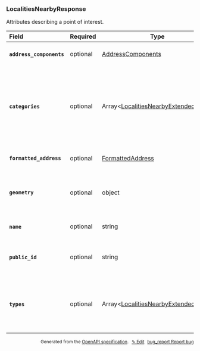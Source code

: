 <!--- This is a generated file, do not edit! -->
<!--- [START woosmap_http_schema_localitiesnearbyresponse] -->
<h3 class="schema-object" id="LocalitiesNearbyResponse">LocalitiesNearbyResponse</h3>

Attributes describing a point of interest.

| Field                                                                                                                                               | Required | Type                                                                                                      | Description                                                                                                                                                                                                                                                                                      |
| :-------------------------------------------------------------------------------------------------------------------------------------------------- | -------- | --------------------------------------------------------------------------------------------------------- | ------------------------------------------------------------------------------------------------------------------------------------------------------------------------------------------------------------------------------------------------------------------------------------------------ |
| <h4 id="LocalitiesNearbyResponse-address_components" class="add-link schema-object-property-key"><code>address_components</code></h4>               | optional | [AddressComponents](#AddressComponents "AddressComponents")                                               | See [AddressComponents](#AddressComponents "AddressComponents") for more information.                                                                                                                                                                                                            |
| <h4 id="LocalitiesNearbyResponse-categories" class="add-link schema-object-property-key deprecated-item hide-from-toc"><code>categories</code></h4> | optional | Array&lt;[LocalitiesNearbyExtendedType](#LocalitiesNearbyExtendedType "LocalitiesNearbyExtendedType")&gt; | <div class="ref-property-description"><p>An array containing the categories of the result. This information is now available in the <code>types</code> field and will be removed.</p><p>See <a href="#LocalitiesNearbyExtendedType">LocalitiesNearbyExtendedType</a> for more information.</div> |
| <h4 id="LocalitiesNearbyResponse-formatted_address" class="add-link schema-object-property-key"><code>formatted_address</code></h4>                 | optional | [FormattedAddress](#FormattedAddress "FormattedAddress")                                                  | See [FormattedAddress](#FormattedAddress "FormattedAddress") for more information.                                                                                                                                                                                                               |
| <h4 id="LocalitiesNearbyResponse-geometry" class="add-link schema-object-property-key"><code>geometry</code></h4>                                   | optional | object                                                                                                    | <div class="nonref-property-description"><p>The location of the result, in latitude and longitude, eventually associated with a Viewport.</p></div>                                                                                                                                              |
| <h4 id="LocalitiesNearbyResponse-name" class="add-link schema-object-property-key"><code>name</code></h4>                                           | optional | string                                                                                                    | <div class="nonref-property-description"><p>The name of the result.</p></div>                                                                                                                                                                                                                    |
| <h4 id="LocalitiesNearbyResponse-public_id" class="add-link schema-object-property-key"><code>public_id</code></h4>                                 | optional | string                                                                                                    | <div class="nonref-property-description"><p>Contains a unique ID for each result. Please use this ID to give feedbacks on results.</p></div>                                                                                                                                                     |
| <h4 id="LocalitiesNearbyResponse-types" class="add-link schema-object-property-key"><code>types</code></h4>                                         | optional | Array&lt;[LocalitiesNearbyExtendedType](#LocalitiesNearbyExtendedType "LocalitiesNearbyExtendedType")&gt; | <div class="ref-property-description"><p>An array containing the types of the result.</p><p>See <a href="#LocalitiesNearbyExtendedType">LocalitiesNearbyExtendedType</a> for more information.</div>                                                                                             |

<p style="text-align: right; font-size: smaller;">Generated from the <a data-label="openapi-github" href="https://github.com/woosmap/openapi-specification" title="Woosmap OpenAPI Specification" class="external">OpenAPI specification</a>.
<a data-label="openapi-github-woosmap-http-schema-localitiesnearbyresponse" data-action="edit" style="margin-left: 5px;" href="https://github.com/woosmap/openapi-specification/blob/main/specification/schemas/LocalitiesNearbyResponse.yml" title="Edit on GitHub">✎ Edit</a>
<a data-label="openapi-github-woosmap-http-schema-localitiesnearbyresponse" data-action="bug" style="margin-left: 5px;" href="https://github.com/woosmap/openapi-specification/issues/new?assignees=&labels=type%3A+bug%2C+triage+me&template=bug_report.md&title=[schemas] Bug - LocalitiesNearbyResponse" title="File bug for schemas on GitHub"><span class="material-icons">bug_report</span> Report bug</a>
</p>

<!--- [END woosmap_http_schema_localitiesnearbyresponse] -->
